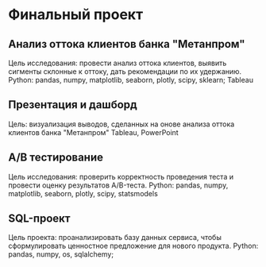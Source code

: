 # Финальный проект 

## Анализ оттока клиентов банка "Метанпром"
Цель исследования: провести анализ оттока клиентов, выявить сигменты склонные к оттоку, дать рекомендации по их удержанию.
Python: pandas, numpy, matplotlib, seaborn, plotly, scipy, sklearn; Tableau

## Презентация и дашборд 
Цель: визуализация выводов, сделанных на онове анализа оттока клиентов банка "Метанпром"
Tableau, PowerPoint 

## A/B тестирование
Цель исследования: проверить корректность проведения теста и провести оценку результатов A/B-теста. 
Python: pandas, numpy, matplotlib, seaborn, plotly, scipy, statsmodels

## SQL-проект

Цель проекта: проанализировать базу данных сервиса, чтобы сформулировать ценностное предложение для нового продукта.
Python: pandas, numpy, os, sqlalchemy;
